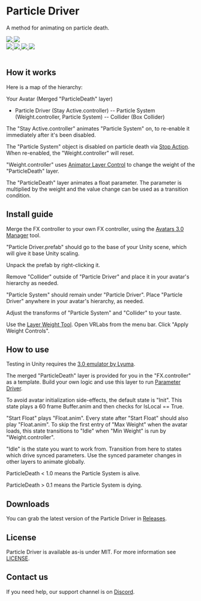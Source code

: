 <div>
  <h1>Particle Driver</h1>
  <p>
     A method for animating on particle death.
  </p>

  <a href="https://github.com/VRLabs/Particle-Driver/releases/latest">
    <img src="https://img.shields.io/github/v/release/VRLabs/Particle-Driver.svg?style=flat-square">
  </a>
  <a href="https://github.com/VRLabs/Particle-Driver/releases/latest">
    <img src="https://img.shields.io/badge/Unity-2019.4-green.svg?style=flat-square">
  </a>
  <br />
  <a href="https://github.com/VRLabs/Particle-Driver/issues">
    <img src="https://img.shields.io/github/issues-raw/VRLabs/Particle-Driver.svg?style=flat-square">
  </a>
  <a href="https://github.com/VRLabs/Particle-Driver/issues?q=is%3Aissue+is%3Aclosed">
    <img src="https://img.shields.io/github/issues-closed-raw/VRLabs/Particle-Driver.svg?style=flat-square">
  </a>
  <a href="https://github.com/VRLabs/Particle-Driver/pull">
    <img src="https://img.shields.io/github/issues-pr-raw/VRLabs/Particle-Driver.svg?style=flat-square">
  </a>
  <a href="https://github.com/VRLabs/Particle-Driver/pulls?q=is%3Apr+is%3Aclosed">
    <img src="https://img.shields.io/github/issues-pr-closed-raw/VRLabs/Particle-Driver.svg?style=flat-square">
  </a>
  <br />
  <br />
</div>

## How it works

Here is a map of the hierarchy:

Your Avatar (Merged "ParticleDeath" layer)
- Particle Driver (Stay Active.controller)
-- Particle System (Weight.controller, Particle System)
-- Collider (Box Collider)

The "Stay Active.controller" animates "Particle System" on, to re-enable it immediately after it's been disabled.

The "Particle System" object is disabled on particle death via [Stop Action](https://docs.unity3d.com/ScriptReference/ParticleSystemStopAction.html). When re-enabled, the "Weight.controller" will reset.

"Weight.controller" uses [Animator Layer Control](https://docs.vrchat.com/docs/state-behaviors) to change the weight of the "ParticleDeath" layer.

The "ParticleDeath" layer animates a float parameter. The parameter is multiplied by the weight and the value change can be used as a transition condition.

## Install guide

Merge the FX controller to your own FX controller, using the [Avatars 3.0 Manager](https://github.com/VRLabs/Avatars-3.0-Manager) tool.
 
"Particle Driver.prefab" should go to the base of your Unity scene, which will give it base Unity scaling.

Unpack the prefab by right-clicking it.

Remove "Collider" outside of "Particle Driver" and place it in your avatar's hierarchy as needed. 

"Particle System" should remain under "Particle Driver". Place "Particle Driver" anywhere in your avatar's hierarchy, as needed.

Adjust the transforms of "Particle System" and "Collider" to your taste.

Use the [Layer Weight Tool](https://github.com/VRLabs/Layer-Weight-Tool/). Open VRLabs from the menu bar. Click "Apply Weight Controls".

## How to use

Testing in Unity requires the [3.0 emulator by Lyuma](https://github.com/lyuma/Av3Emulator).

The merged "ParticleDeath" layer is provided for you in the "FX.controller" as a template. Build your own logic and use this layer to run [Parameter Driver](https://docs.vrchat.com/docs/state-behaviors).

To avoid avatar initialization side-effects, the default state is "Init". This state plays a 60 frame Buffer.anim and then checks for IsLocal == True.

"Start Float" plays "Float.anim". Every state after "Start Float" should also play "Float.anim". To skip the first entry of "Max Weight" when the avatar loads, this state transitions to "Idle" when "Min Weight" is run by "Weight.controller".

"Idle" is the state you want to work from. Transition from here to states which drive synced parameters. Use the synced parameter changes in other layers to animate globally.

ParticleDeath < 1.0 means the Particle System is alive.

ParticleDeath > 0.1 means the Particle System is dying.

## Downloads

You can grab the latest version of the Particle Driver in [Releases](https://github.com/VRLabs/Particle-Driver/releases/latest).

## License

Particle Driver is available as-is under MIT. For more information see [LICENSE](https://github.com/VRLabs/Particle-Driver/blob/dev/LICENSE).

## Contact us

If you need help, our support channel is on [Discord](https://discord.vrlabs.dev).
